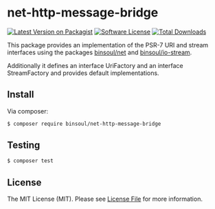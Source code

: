 # net-http-message-bridge

[![Latest Version on Packagist][ico-version]][link-packagist]
[![Software License][ico-license]](LICENSE.md)
[![Total Downloads][ico-downloads]][link-downloads]

This package provides an implementation of the PSR-7 URI and stream interfaces using the packages [binsoul/net](https://github.com/binsoul/net) and [binsoul/io-stream](https://github.com/binsoul/io-stream).

Additionally it defines an interface UriFactory and an interface StreamFactory and provides default implementations.

## Install

Via composer:

``` bash
$ composer require binsoul/net-http-message-bridge
```

## Testing

``` bash
$ composer test
```

## License

The MIT License (MIT). Please see [License File](LICENSE.md) for more information.

[ico-version]: https://img.shields.io/packagist/v/binsoul/net-http-message-bridge.svg?style=flat-square
[ico-license]: https://img.shields.io/badge/license-MIT-brightgreen.svg?style=flat-square
[ico-downloads]: https://img.shields.io/packagist/dt/binsoul/net-http-message-bridge.svg?style=flat-square

[link-packagist]: https://packagist.org/packages/binsoul/net-http-message-bridge
[link-downloads]: https://packagist.org/packages/binsoul/net-http-message-bridge
[link-author]: https://github.com/binsoul
